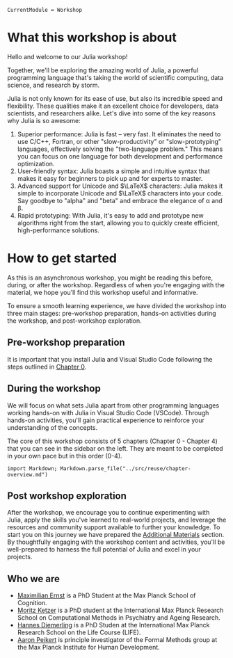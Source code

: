 ```@meta
CurrentModule = Workshop
```

# What this workshop is about

Hello and welcome to our Julia workshop!

Together, we'll be exploring the amazing world of Julia, a powerful programming language that's taking the world of scientific computing, data science, and research by storm.

Julia is not only known for its ease of use, but also its incredible speed and flexibility. These qualities make it an excellent choice for developers, data scientists, and researchers alike. Let's dive into some of the key reasons why Julia is so awesome:

1. Superior performance: Julia is fast – very fast. It eliminates the need to use C/C++, Fortran, or other "slow-productivity" or "slow-prototyping" languages, effectively solving the "two-language problem." This means you can focus on one language for both development and performance optimization.
2. User-friendly syntax: Julia boasts a simple and intuitive syntax that makes it easy for beginners to pick up and for experts to master.
3. Advanced support for Unicode and $\LaTeX$ characters: Julia makes it simple to incorporate Unicode and $\LaTeX$ characters into your code. Say goodbye to "alpha" and "beta" and embrace the elegance of α and β.
4. Rapid prototyping: With Julia, it's easy to add and prototype new algorithms right from the start, allowing you to quickly create efficient, high-performance solutions.

# How to get started

As this is an asynchronous workshop, you might be reading this before, during, or after the workshop. Regardless of when you're engaging with the material, we hope you'll find this workshop useful and informative.

To ensure a smooth learning experience, we have divided the workshop into three main stages: pre-workshop preparation, hands-on activities during the workshop, and post-workshop exploration.

## Pre-workshop preparation

It is important that you install Julia and Visual Studio Code following the steps outlined in [Chapter 0](0_preparation/preparation).

## During the workshop

We will focus on what sets Julia apart from other programming languages working hands-on with Julia in Visual Studio Code (VSCode).
Through hands-on activities, you'll gain practical experience to reinforce your understanding of the concepts.

The core of this workshop consists of 5 chapters (Chapter 0 - Chapter 4) that you can see in the sidebar on the left.
They are meant to be completed in your own pace but in this order (0-4).

```@eval
import Markdown; Markdown.parse_file("../src/reuse/chapter-overview.md")
```

## Post workshop exploration

After the workshop, we encourage you to continue experimenting with Julia, apply the skills you've learned to real-world projects, and leverage the resources and community support available to further your knowledge.
To start you on this journey we have prepared the [Additional Materials](@ref) section.
By thoughtfully engaging with the workshop content and activities, you'll be well-prepared to harness the full potential of Julia and excel in your projects.

## Who we are
- [Maximilian Ernst](https://github.com/Maximilian-Stefan-Ernst) is a PhD Student at the Max Planck School of Cognition.
- [Moritz Ketzer](https://www.mps-ucl-centre.mpg.de/people/126423) is a PhD student at the International Max Planck Research School on Computational Methods in Psychiatry and Ageing Research.
- [Hannes Diemerling](https://www.mpib-berlin.mpg.de/staff/hannes-diemerling) is a PhD Studen at the International Max Planck Research School on the Life Course (LIFE).
- [Aaron Peikert](https://www.mpib-berlin.mpg.de/person/103737/2549) is principle investigator of the Formal Methods group at the Max Planck Institute for Human Development.
